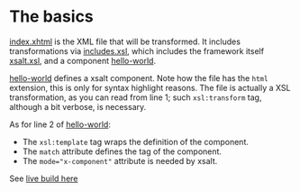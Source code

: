 # The basics

[index.xhtml](./index.xhtml) is the XML file that will be transformed. It includes transformations via [includes.xsl](./includes.xsl), which includes the framework itself [xsalt.xsl](./../../src/xsalt.xsl), and a component [hello-world](./components/hello-world.html).

[hello-world](./components/hello-world.html) defines a xsalt component. Note how the file has the `html` extension, this is only for syntax highlight reasons. The file is actually a XSL transformation, as you can read from line 1; such `xsl:transform` tag, although a bit verbose, is necessary.

As for line 2 of [hello-world](./components/hello-world.html):
- The `xsl:template` tag wraps the definition of the component.
- The `match` attribute defines the tag of the component.
- The `mode="x-component"` attribute is needed by xsalt.

See [live build here](https://htmlpreview.github.io/?https://github.com/francescozaniol/xsalt/blob/master/examples/basic/build.html)